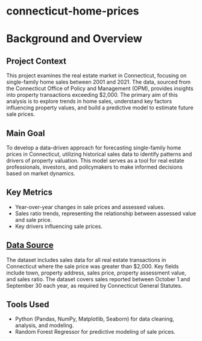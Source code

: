 # connecticut-home-prices

# Background and Overview

## Project Context

This project examines the real estate market in Connecticut, focusing on single-family home sales between 2001 and 2021. The data, sourced from the Connecticut Office of Policy and Management (OPM), provides insights into property transactions exceeding $2,000. The primary aim of this analysis is to explore trends in home sales, understand key factors influencing property values, and build a predictive model to estimate future sale prices.

## Main Goal

To develop a data-driven approach for forecasting single-family home prices in Connecticut, utilizing historical sales data to identify patterns and drivers of property valuation. This model serves as a tool for real estate professionals, investors, and policymakers to make informed decisions based on market dynamics.

## Key Metrics

- Year-over-year changes in sale prices and assessed values.
- Sales ratio trends, representing the relationship between assessed value and sale price.
- Key drivers influencing sale prices.

## [Data Source](https://catalog.data.gov/dataset/real-estate-sales-2001-2018)

The dataset includes sales data for all real estate transactions in Connecticut where the sale price was greater than $2,000. Key fields include town, property address, sales price, property assessment value, and sales ratio. The dataset covers sales reported between October 1 and September 30 each year, as required by Connecticut General Statutes.

## Tools Used

- Python (Pandas, NumPy, Matplotlib, Seaborn) for data cleaning, analysis, and modeling.
- Random Forest Regressor for predictive modeling of sale prices.

